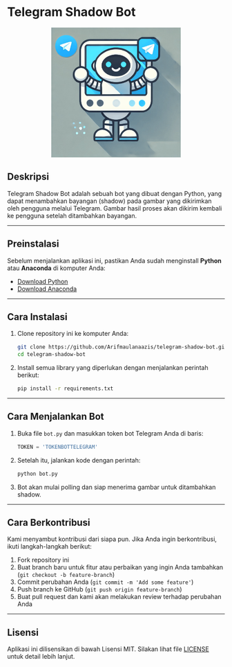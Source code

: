# **Telegram Shadow Bot**
<p align="center">
  <img src="icon.png" alt="Telegram Shadow Bot Icon" width="300" height="300">
</p>

## Deskripsi
Telegram Shadow Bot adalah sebuah bot yang dibuat dengan Python, yang dapat menambahkan bayangan (shadow) pada gambar yang dikirimkan oleh pengguna melalui Telegram. Gambar hasil proses akan dikirim kembali ke pengguna setelah ditambahkan bayangan.

---

## Preinstalasi
Sebelum menjalankan aplikasi ini, pastikan Anda sudah menginstall **Python** atau **Anaconda** di komputer Anda:

- [Download Python](https://www.python.org/downloads/)
- [Download Anaconda](https://www.anaconda.com/products/individual)

---

## Cara Instalasi

1. Clone repository ini ke komputer Anda:

    ```bash
    git clone https://github.com/Arifmaulanaazis/telegram-shadow-bot.git
    cd telegram-shadow-bot
    ```

2. Install semua library yang diperlukan dengan menjalankan perintah berikut:

    ```bash
    pip install -r requirements.txt
    ```

---

## Cara Menjalankan Bot

1. Buka file `bot.py` dan masukkan token bot Telegram Anda di baris:

    ```python
    TOKEN = 'TOKENBOTTELEGRAM'
    ```

2. Setelah itu, jalankan kode dengan perintah:

    ```bash
    python bot.py
    ```

3. Bot akan mulai polling dan siap menerima gambar untuk ditambahkan shadow.

---

## Cara Berkontribusi

Kami menyambut kontribusi dari siapa pun. Jika Anda ingin berkontribusi, ikuti langkah-langkah berikut:

1. Fork repository ini
2. Buat branch baru untuk fitur atau perbaikan yang ingin Anda tambahkan (`git checkout -b feature-branch`)
3. Commit perubahan Anda (`git commit -m 'Add some feature'`)
4. Push branch ke GitHub (`git push origin feature-branch`)
5. Buat pull request dan kami akan melakukan review terhadap perubahan Anda

---

## Lisensi
Aplikasi ini dilisensikan di bawah Lisensi MIT. Silakan lihat file [LICENSE](LICENSE) untuk detail lebih lanjut.